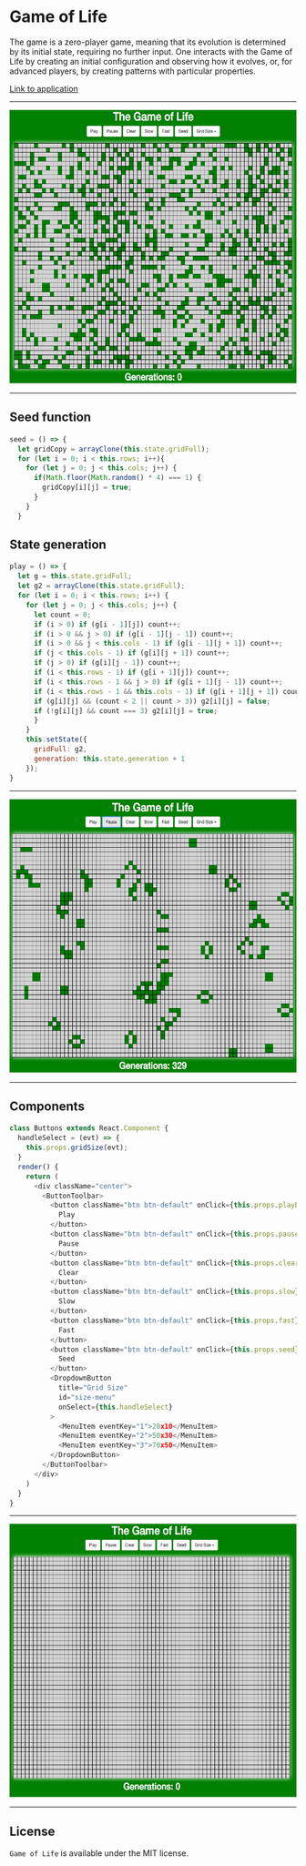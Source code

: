 # Game of Life
The game is a zero-player game, meaning that its evolution is determined by its initial state, requiring no further input. One interacts with the Game of Life by creating an initial configuration and observing how it evolves, or, for advanced players, by creating patterns with particular properties.

[Link to application](https://coffeina.github.io/Game.Of.Life/)
___

<p align="center">
  <img width="640" height="480" src="assets/1.png">
</p>

___

## Seed function

```javascript
seed = () => {
  let gridCopy = arrayClone(this.state.gridFull);
  for (let i = 0; i < this.rows; i++){
    for (let j = 0; j < this.cols; j++) {
      if(Math.floor(Math.random() * 4) === 1) {
        gridCopy[i][j] = true;
      }
    }
  }

```

## State generation
```javascript
play = () => {
  let g = this.state.gridFull;
  let g2 = arrayClone(this.state.gridFull);
  for (let i = 0; i < this.rows; i++) {
    for (let j = 0; j < this.cols; j++) {
      let count = 0;
      if (i > 0) if (g[i - 1][j]) count++;
      if (i > 0 && j > 0) if (g[i - 1][j - 1]) count++;
      if (i > 0 && j < this.cols - 1) if (g[i - 1][j + 1]) count++;
      if (j < this.cols - 1) if (g[i][j + 1]) count++;
      if (j > 0) if (g[i][j - 1]) count++;
      if (i < this.rows - 1) if (g[i + 1][j]) count++;
      if (i < this.rows - 1 && j > 0) if (g[i + 1][j - 1]) count++;
      if (i < this.rows - 1 && this.cols - 1) if (g[i + 1][j + 1]) count++;
      if (g[i][j] && (count < 2 || count > 3)) g2[i][j] = false;
      if (!g[i][j] && count === 3) g2[i][j] = true;
      }
    }
    this.setState({
      gridFull: g2,
      generation: this.state.generation + 1
    });
}
```
___

<p align="center">
  <img width="640" height="480" src="assets/2.png">
</p>

___


## Components
```javascript
class Buttons extends React.Component {
  handleSelect = (evt) => {
    this.props.gridSize(evt);
  }
  render() {
    return (
      <div className="center">
        <ButtonToolbar>
          <button className="btn btn-default" onClick={this.props.playButton}>
            Play
          </button>
          <button className="btn btn-default" onClick={this.props.pauseButton}>
            Pause
          </button>
          <button className="btn btn-default" onClick={this.props.clear}>
            Clear
          </button>
          <button className="btn btn-default" onClick={this.props.slow}>
            Slow
          </button>
          <button className="btn btn-default" onClick={this.props.fast}>
            Fast
          </button>
          <button className="btn btn-default" onClick={this.props.seed}>
            Seed
          </button>
          <DropdownButton
            title="Grid Size"
            id="size-menu"
            onSelect={this.handleSelect}
          >
            <MenuItem eventKey="1">20x10</MenuItem>
            <MenuItem eventKey="2">50x30</MenuItem>
            <MenuItem eventKey="3">70x50</MenuItem>
          </DropdownButton>
        </ButtonToolbar>
      </div>
    )
  }
}
```
___

<p align="center">
  <img width="640" height="480" src="assets/3.png">
</p>

___


## License
`Game of Life` is available under the MIT license.
